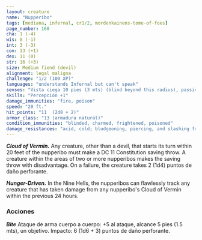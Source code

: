 ```yaml
---
layout: creature
name: "Nupperibo"
tags: [mediana, infernal, cr1/2, mordenkainens-tome-of-foes]
page_number: 168
cha: 1 (-4)
wis: 8 (-1)
int: 3 (-3)
con: 13 (+1)
dex: 11 (0)
str: 16 (+3)
size: Medium fiend (devil)
alignment: legal maligna
challenge: "1/2 (100 XP)"
languages: "understands Infernal but can't speak"
senses: "Vista ciega 10 pies (3 mts) (blind beyond this radius), passive Perception 11"
skills: "Percepción +1"
damage_immunities: "fire, poison"
speed: "20 ft."
hit_points: "11  (2d8 + 2)"
armor_class: "13 (armadura natural)"
condition_immunities: "blinded, charmed, frightened, poisoned"
damage_resistances: "acid, cold; bludgeoning, piercing, and slashing from nonmagical attacks that aren't silvered"
---
```


***Cloud of Vermin.*** Any creature, other than a devil, that starts its turn within 20 feet of the nupperibo must make a DC 11 Constitution saving throw. A creature within the areas of two or more nupperibos makes the saving throw with disadvantage. On a failure, the creature takes 2 (1d4) puntos de daño perforante.

***Hunger-Driven.*** In the Nine Hells, the nupperibos can flawlessly track any creature that has taken damage from any nupperibo's Cloud of Vermin within the previous 24 hours.

### Acciones

***Bite*** Ataque de arma cuerpo a cuerpo: +5 al ataque, alcance 5 pies (1.5 mts), un objetivo. Impacto: 6 (1d6 + 3) puntos de daño perforante.
